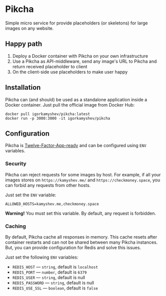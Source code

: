# Pikcha

Simple micro service for provide placeholders (or skeletons) for large images on any website.

## Happy path

1. Deploy a Docker container with Pikcha on your own infrastructure
2. Use a Pikcha as API-middleware, send any image's URL to Pikcha and return received placeholder to client
3. On the client-side use placeholders to make user happy

## Installation

Pikcha can (and should) be used as a standalone application inside a Docker container. Just pull the official image from Docker Hub:

```
docker pull igorkamyshev/pikcha:latest
docker run -p 3000:3000 -it igorkamyshev/pikcha
```

## Configuration

Pikcha is [Twelve-Factor-App-ready](https://12factor.net) and can be configured using `ENV` variables.

### Security

Pikcha can reject requests for some images by host. For example, if all your images stores on `https://kamyshev.me/` and `https://checkmoney.space`, you can forbid any requests from other hosts.

Just set the `ENV` variable:

```
ALLOWED_HOSTS=kamyshev.me,checkmoney.space
```

**Warning!** You must set this variable. By default, any request is forbidden.

### Caching

By default, Pikcha cache all responses in memory. This cache resets after container restarts and can not be shared between many Pikcha instances. But, you can provide configuration for Redis and solve this issues.

Just set the following `ENV` variables:

- `REDIS_HOST` — `string`, default is `localhost`
- `REDIS_PORT` — `number`, default is `6379`
- `REDIS_USER` — `string`, default is null
- `REDIS_PASSWORD` — `string`, default is null
- `REDIS_USE_SSL` — `boolean`, default is `false`
